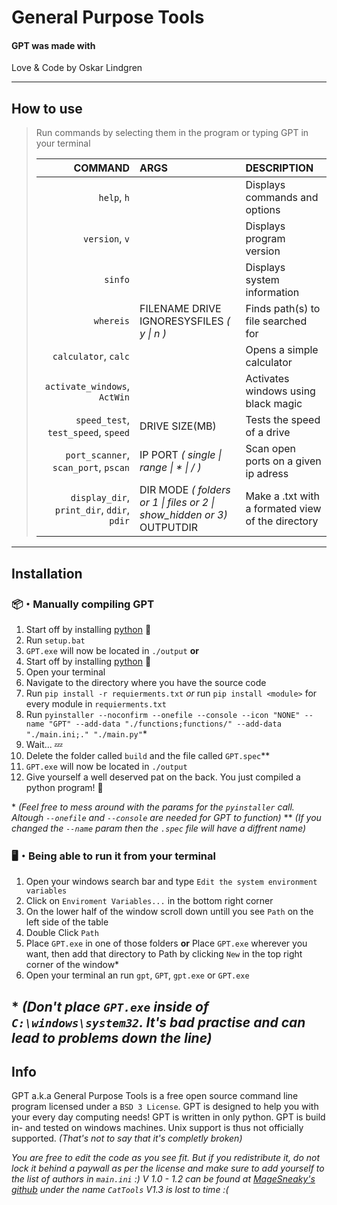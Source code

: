 # General Purpose Tools

#### GPT was made with
Love & Code by Oskar Lindgren

-----

## How to use
> Run commands by selecting them in the program or typing GPT <COMMAND> <ARGS> in your terminal
>
> | **COMMAND**                                | **ARGS**                                                               | **DESCRIPTION**                                   |
> | -----------------------------------------: | :--------------------------------------------------------------------- | :------------------------------------------------ |
> |                                `help`, `h` |                                                                        | Displays commands and options                     |
> |                             `version`, `v` |                                                                        | Displays program version                          |
> |                                    `sinfo` |                                                                        | Displays system information                       |
> |                                  `whereis` | FILENAME DRIVE IGNORESYSFILES *( y \| n )*                             | Finds path(s) to file searched for                |
> |                       `calculator`, `calc` |                                                                        | Opens a simple calculator                         |
> |               `activate_windows`, `ActWin` |                                                                        | Activates windows using black magic               |
> |        `speed_test`, `test_speed`, `speed` | DRIVE SIZE(MB)                                                         | Tests the speed of a drive                        |
> |       `port_scanner`, `scan_port`, `pscan` | IP PORT *( single \| range \| * \| / )*                                | Scan open ports on a given ip adress              |
> | `display_dir`, `print_dir`, `ddir`, `pdir` | DIR MODE *( folders or 1 \| files or 2 \| show_hidden or 3)* OUTPUTDIR | Make a .txt with a formated view of the directory |

-----

## Installation 

### 📦・Manually compiling GPT
1. Start off by installing [python](https://www.python.org/) 🐍
2. Run `setup.bat`
3. `GPT.exe` will now be located in `./output`
**or**
1. Start off by installing [python](https://www.python.org/) 🐍
2. Open your terminal
3. Navigate to the directory where you have the source code
4. Run `pip install -r requierments.txt` *or* run `pip install <module>` for every module in `requierments.txt`
5. Run `pyinstaller --noconfirm --onefile --console --icon "NONE" --name "GPT" --add-data "./functions;functions/" --add-data "./main.ini;." "./main.py"`\*
6. Wait... 💤
7. Delete the folder called `build` and the file called `GPT.spec`\*\*
8. `GPT.exe` will now be located in `./output`
9. Give yourself a well deserved pat on the back. You just compiled a python program! 🎉

\* *(Feel free to mess around with the params for the `pyinstaller` call. Altough `--onefile` and `--console` are needed for GPT to function)* 
\*\* *(If you changed the `--name` param then the `.spec` file will have a diffrent name)*



### 🖥️・Being able to run it from your terminal
1. Open your windows search bar and type `Edit the system environment variables`
2. Click on `Enviroment Variables...` in the bottom right corner
3. On the lower half of the window scroll down untill you see `Path` on the left side of the table
4. Double Click `Path`
5. Place `GPT.exe` in one of those folders **or** Place `GPT.exe` wherever you want, then add that directory to Path by clicking `New` in the top right corner of the window\*
6. Open your terminal an run `gpt`, `GPT`, `gpt.exe` or `GPT.exe`

\* *(Don't place `GPT.exe` inside of `C:\windows\system32`. It's bad practise and can lead to problems down the line)*
-----

## Info
GPT a.k.a General Purpose Tools is a free open source command line program licensed under a `BSD 3 License`.
GPT is designed to help you with your every day computing needs!
GPT is written in only python.
GPT is build in- and tested on windows machines. Unix support is thus not officially supported. *(That's not to say that it's completly broken)*

*You are free to edit the code as you see fit. But if you redistribute it, do not lock it behind a paywall as per the license and make sure to add yourself to the list of authors in `main.ini` :)*
*V 1.0 - 1.2 can be found at [MageSneaky's github](https://github.com/MageSneaky/CatTools) under the name `CatTools`*
*V1.3 is lost to time :(*